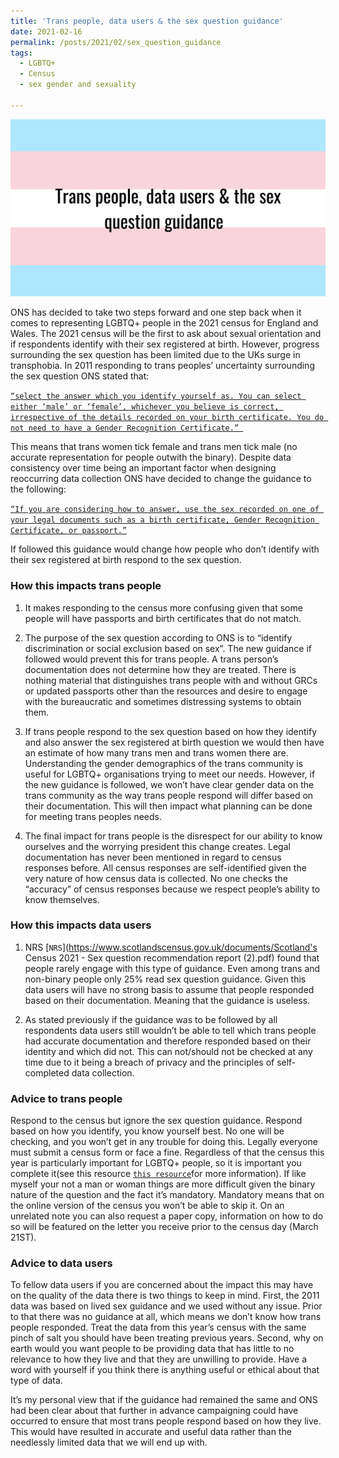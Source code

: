 ```yaml
---
title: 'Trans people, data users & the sex question guidance'
date: 2021-02-16
permalink: /posts/2021/02/sex_question_guidance
tags:
  - LGBTQ+
  - Census 
  - sex gender and sexuality 
  
---
```


![](/images/sex_gudiance.png "Trans people, data users & the sex question guidance")

ONS has decided to take two steps forward and one step back when it comes to representing LGBTQ+ people in the 2021 census for England and Wales. The 2021 census will be the first to ask about sexual orientation and if respondents identify with their sex registered at birth. However, progress surrounding the sex question has been limited due to the UKs surge in transphobia. In 2011 responding to trans peoples’ uncertainty surrounding the sex question ONS stated that:

[`“select the answer which you identify yourself as. You can select either ‘male’ or ‘female’, whichever you believe is correct, irrespective of the details recorded on your birth certificate. You do not need to have a Gender Recognition Certificate.” `](https://web.archive.org/web/20110802131844/https:/2011.census.gov.uk/en/index.php?content_id=1554) 

This means that trans women tick female and trans men tick male (no accurate representation for people outwith the binary).  Despite data consistency over time being an important factor when designing reoccurring data collection ONS have decided to change the guidance to the following:

[` “If you are considering how to answer, use the sex recorded on one of your legal documents such as a birth certificate, Gender Recognition Certificate, or passport.” `](https://www.ons.gov.uk/census/censustransformationprogramme/questiondevelopment/genderidentity/census2021finalguidanceforthequestionwhatisyoursex) 

If followed this guidance would change how people who don’t identify with their sex registered at birth respond to the sex question. 
	
### How this impacts trans people
1.	It makes responding to the census more confusing given that some people will have passports and birth certificates that do not match. 

2.	The purpose of the sex question according to ONS is to “identify discrimination or social exclusion based on sex”. The new guidance if followed would prevent this for trans people. A trans person’s documentation does not determine how they are treated. There is nothing material that distinguishes trans people with and without GRCs or updated passports other than the resources and desire to engage with the bureaucratic and sometimes distressing systems to obtain them. 

3.	If trans people respond to the sex question based on how they identify and also answer the sex registered at birth question we would then have an estimate of how many trans men and trans women there are. Understanding the gender demographics of the trans community is useful for LGBTQ+ organisations trying to meet our needs. However, if the new guidance is followed, we won’t have clear gender data on the trans community as the way trans people respond will differ based on their documentation. This will then impact what planning can be done for meeting trans peoples needs.  

4.	The final impact for trans people is the disrespect for our ability to know ourselves and the worrying president this change creates. Legal documentation has never been mentioned in regard to census responses before. All census responses are self-identified given the very nature of how census data is collected. No one checks the “accuracy” of census responses because we respect people’s ability to know themselves. 


### How this impacts data users 
1. NRS [`NRS`](https://www.scotlandscensus.gov.uk/documents/Scotland's Census 2021 -  Sex question recommendation report (2).pdf)  found that people rarely engage with this type of guidance. Even among trans and non-binary people only 25% read sex question guidance. Given this data users will have no strong basis to assume that people responded based on their documentation. Meaning that the guidance is useless. 

2.	As stated previously if the guidance was to be followed by all respondents data users still wouldn’t be able to tell which trans people had accurate documentation and therefore responded based on their identity and which did not. This can not/should not be checked at any time due to it being a breach of privacy and the principles of self-completed data collection. 

### Advice to trans people
Respond to the census but ignore the sex question guidance. Respond based on how you identify, you know yourself best. No one will be checking, and you won’t get in any trouble for doing this. Legally everyone must submit a census form or face a fine. Regardless of that the census this year is particularly important for LGBTQ+ people, so it is important you complete it(see this resource [`this resource`](https://kenglish95.github.io/posts/2021/01/LGBTQ-census-guide-2021/)for more information). If like myself your not a man or woman things are more difficult given the binary nature of the question and the fact it’s mandatory. Mandatory means that on the online version of the census you won’t be able to skip it. On an unrelated note you can also request a paper copy, information on how to do so will be featured on the letter you receive prior to the census day (March 21ST).

### Advice to data users 
To fellow data users if you are concerned about the impact this may have on the quality of the data there is two things to keep in mind. First, the 2011 data was based on lived sex guidance and we used without any issue. Prior to that there was no guidance at all, which means we don’t know how trans people responded. Treat the data from this year’s census with the same pinch of salt you should have been treating previous years. Second, why on earth would you want people to be providing data that has little to no relevance to how they live and that they are unwilling to provide. Have a word with yourself if you think there is anything useful or ethical about that type of data. 

It’s my personal view that if the guidance had remained the same and ONS had been clear about that further in advance campaigning could have occurred to ensure that most trans people respond based on how they live. This would have resulted in accurate and useful data rather than the needlessly limited data that we will end up with. 
